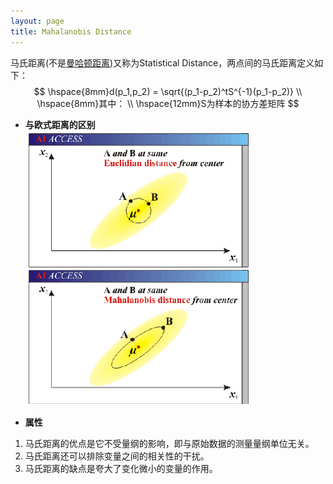 ```yaml
---
layout: page
title: Mahalanobis Distance
---
```

马氏距离(不是[曼哈顿距离](http://baike.baidu.com/link?url=Hp_ynHxQdPoGzKAEQ8n9rPqDVGLfqLgvbEf0oD5tWo0tVZc55_63AMCp5soUBVYBHd2ubHHOIf4Y3nfoIlpBaa))又称为Statistical Distance，两点间的马氏距离定义如下：            
$$
\hspace{8mm}d(p_1,p_2) = \sqrt{(p_1-p_2)^tS^{-1}(p_1-p_2)}     \\
\hspace{8mm}其中：    \\
\hspace{12mm}S为样本的协方差矩阵
$$       
    
* __与欧式距离的区别__      
![img](./img/mahlanobis.png)    

* __属性__    
1. 马氏距离的优点是它不受量纲的影响，即与原始数据的测量量纲单位无关。       
2. 马氏距离还可以排除变量之间的相关性的干扰。    
3. 马氏距离的缺点是夸大了变化微小的变量的作用。    




